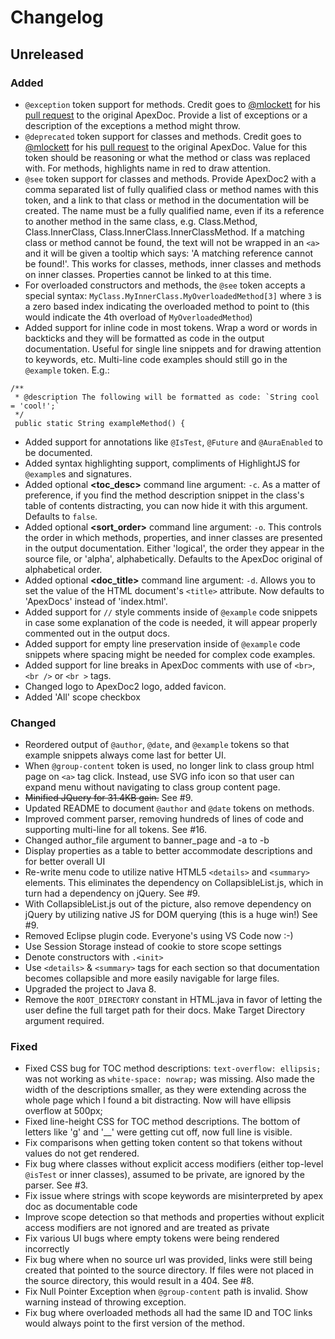 # Changelog

## Unreleased

### Added
- `@exception` token support for methods. Credit goes to [@mlockett](https://github.com/mlockett) for his [pull request](https://github.com/SalesforceFoundation/ApexDoc/pull/75) to the original ApexDoc. Provide a list of exceptions or a description of the exceptions a method might throw.
- `@deprecated` token support for classes and methods. Credit goes to [@mlockett](https://github.com/mlockett) for his [pull request](https://github.com/SalesforceFoundation/ApexDoc/pull/75) to the original ApexDoc. Value for this token should be reasoning or what the method or class was replaced with. For methods, highlights name in red to draw attention.
- `@see` token support for classes and methods. Provide ApexDoc2 with a comma separated list of fully qualified class or method names with this token, and a link to that class or method in the documentation will be created. The name must be a fully qualified name, even if its a reference to another method in the same class, e.g. Class.Method, Class.InnerClass, Class.InnerClass.InnerClassMethod. If a matching class or method cannot be found, the text will not be wrapped in an `<a>` and it will be given a tooltip which says: 'A matching reference cannot be found!'. This works for classes, methods, inner classes and methods on inner classes. Properties cannot be linked to at this time.
- For overloaded constructors and methods, the `@see` token accepts a special syntax: `MyClass.MyInnerClass.MyOverloadedMethod[3]` where `3` is a zero based index indicating the overloaded method to point to (this would indicate the 4th overload of `MyOverloadedMethod`)
- Added support for inline code in most tokens. Wrap a word or words in backticks and they will be formatted as code in the output documentation. Useful for single line snippets and for drawing attention to keywords, etc. Multi-line code examples should still go in the `@example` token. E.g.:

```
/**
 * @description The following will be formatted as code: `String cool = 'cool!';`
 */
 public static String exampleMethod() {
```
- Added support for annotations like `@IsTest`, `@Future` and `@AuraEnabled` to be documented.
- Added syntax highlighting support, compliments of HighlightJS for `@example`s and signatures.
- Added optional **<toc_desc>** command line argument: `-c`. As a matter of preference, if you find the method description snippet in the class's table of contents distracting, you can now hide it with this argument. Defaults to `false`.
- Added optional **<sort_order>** command line argument: `-o`. This controls the order in which methods, properties, and inner classes are presented in the output documentation. Either 'logical', the order they appear in the source file, or 'alpha', alphabetically. Defaults to the ApexDoc original of alphabetical order.
- Added optional **<doc_title>** command line argument: `-d`. Allows you to set the value of the HTML document's `<title>` attribute. Now defaults to 'ApexDocs' instead of 'index.html'.
- Added support for `//` style comments inside of `@example` code snippets in case some explanation of the code is needed, it will appear properly commented out in the output docs.
- Added support for empty line preservation inside of `@example` code snippets where spacing might be needed for complex code examples.
- Added support for line breaks in ApexDoc comments with use of `<br>`, `<br />` or `<br >` tags.
- Changed logo to ApexDoc2 logo, added favicon.
- Added 'All' scope checkbox

### Changed
- Reordered output of `@author`, `@date`, and `@example` tokens so that example snippets always come last for better UI.
- When `@group-content` token is used, no longer link to class group html page on `<a>` tag click. Instead, use SVG info icon so that user can expand menu without navigating to class group content page.
- ~~Minified JQuery for 31.4KB gain.~~ See #9.
- Updated README to document `@author` and `@date` tokens on methods.
- Improved comment parser, removing hundreds of lines of code and supporting multi-line for all tokens. See #16.
- Changed author_file argument to banner_page and -a to -b
- Display properties as a table to better accommodate descriptions and for better overall UI
- Re-write menu code to utilize native HTML5 `<details>` and `<summary>` elements. This eliminates the dependency on CollapsibleList.js, which in turn had a dependency on jQuery. See #9.
- With CollapsibleList.js out of the picture, also remove dependency on jQuery by utilizing native JS for DOM querying (this is a huge win!) See #9.
- Removed Eclipse plugin code. Everyone's using VS Code now :-)
- Use Session Storage instead of cookie to store scope settings
- Denote constructors with `.<init>`
- Use `<details>` & `<summary>` tags for each section so that documentation becomes collapsible and more easily navigable for large files.
- Upgraded the project to Java 8.
- Remove the `ROOT_DIRECTORY` constant in HTML.java in favor of letting the user define the full target path for their docs. Make Target Directory argument required.

### Fixed
- Fixed CSS bug for TOC method descriptions: `text-overflow: ellipsis;` was not working as `white-space: nowrap;` was missing. Also made the width of the descriptions smaller, as they were extending across the whole page which I found a bit distracting. Now will have ellipsis overflow at 500px;
- Fixed line-height CSS for TOC method descriptions. The bottom of letters like 'g' and '__' were getting cut off, now full line is visible.
- Fix comparisons when getting token content so that tokens without values do not get rendered.
- Fix bug where classes without explicit access modifiers (either top-level `@isTest` or inner classes), assumed to be private, are ignored by the parser. See #3.
- Fix issue where strings with scope keywords are misinterpreted by apex doc as documentable code
- Improve scope detection so that methods and properties without explicit access modifiers are not ignored and are treated as private
- Fix various UI bugs where empty tokens were being rendered incorrectly
- Fix bug where when no source url was provided, links were still being created that pointed to the source directory. If files were not placed in the source directory, this would result in a 404. See #8.
- Fix Null Pointer Exception when `@group-content` path is invalid. Show warning instead of throwing exception.
- Fix bug where overloaded methods all had the same ID and TOC links would always point to the first version of the method.